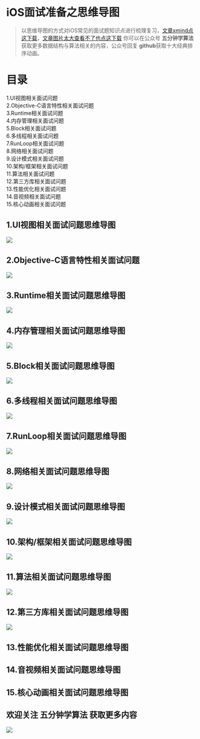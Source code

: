 # iOS面试准备之思维导图 

> 以思维导图的方式对iOS常见的面试题知识点进行梳理复习，[文章xmind点这下载](https://github.com/MisterBooo/ReadyForBAT)，[文章图片太大查看不了也点这下载](https://github.com/MisterBooo/ReadyForBAT)
> 你可以在公众号 **五分钟学算法** 获取更多数据结构与算法相关的内容，公众号回复 **github**获取十大经典排序动画。


# 目录  
1.UI视图相关面试问题  
2.Objective-C语言特性相关面试问题  
3.Runtime相关面试问题  
4.内存管理相关面试问题  
5.Block相关面试问题  
6.多线程相关面试问题  
7.RunLoop相关面试问题  
8.网络相关面试问题  
9.设计模式相关面试问题  
10.架构/框架相关面试问题  
11.算法相关面试问题   
12.第三方库相关面试问题   
13.性能优化相关面试问题   
14.音视频相关面试问题   
15.核心动画相关面试问题  

## 1.UI视图相关面试问题思维导图
![](http://oriq21dog.bkt.clouddn.com/bloc/2018-04-19-UI%E8%A7%86%E5%9B%BE%E7%9B%B8%E5%85%B3.png)
## 2.Objective-C语言特性相关面试问题 
![](http://oriq21dog.bkt.clouddn.com/bloc/2018-04-23-Objective-C%E8%AF%AD%E8%A8%80%E7%89%B9%E6%80%A7.png)
## 3.Runtime相关面试问题思维导图 
![](http://oriq21dog.bkt.clouddn.com/bloc/2018-04-23-Runtime.png)
## 4.内存管理相关面试问题思维导图  
![](http://oriq21dog.bkt.clouddn.com/bloc/2018-04-25-%E5%86%85%E5%AD%98%E7%AE%A1%E7%90%86.png)
## 5.Block相关面试问题思维导图 
![](http://oriq21dog.bkt.clouddn.com/bloc/2018-04-27-Block.png)
## 6.多线程相关面试问题思维导图  
![](http://oriq21dog.bkt.clouddn.com/bloc/2018-04-28-%E5%A4%9A%E7%BA%BF%E7%A8%8B.png)
## 7.RunLoop相关面试问题思维导图
![](http://oriq21dog.bkt.clouddn.com/bloc/2018-04-28-RunLoop.png)
## 8.网络相关面试问题思维导图
![](http://oriq21dog.bkt.clouddn.com/bloc/2018-05-03-%E7%BD%91%E7%BB%9C%E7%9B%B8%E5%85%B3.png)
## 9.设计模式相关面试问题思维导图
![](http://oriq21dog.bkt.clouddn.com/bloc/2018-05-04-%E8%AE%BE%E8%AE%A1%E6%A8%A1%E5%BC%8F.png)
## 10.架构/框架相关面试问题思维导图
![](http://oriq21dog.bkt.clouddn.com/bloc/2018-05-04-%E6%9E%B6%E6%9E%84-%E6%A1%86%E6%9E%B6.png)
## 11.算法相关面试问题思维导图
![](http://oriq21dog.bkt.clouddn.com/bloc/2018-05-05-%E7%AE%97%E6%B3%95.png)
## 12.第三方库相关面试问题思维导图
![](http://oriq21dog.bkt.clouddn.com/bloc/2018-05-05-%E7%AC%AC%E4%B8%89%E6%96%B9%E5%BA%93.png)
## 13.性能优化相关面试问题思维导图  
## 14.音视频相关面试问题思维导图
## 15.核心动画相关面试问题思维导图
## 欢迎关注 五分钟学算法 获取更多内容
![](https://bucket-1257126549.cos.ap-guangzhou.myqcloud.com/20181128165711.jpg)

